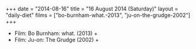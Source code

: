 +++
date = "2014-08-16"
title = "16 August 2014 (Saturday)"
layout = "daily-diet"
films = ["bo-burnham-what.-2013", "ju-on-the-grudge-2002"]
+++


* Film: Bo Burnham: what. (2013) +
* Film: Ju-on: The Grudge (2002) +
